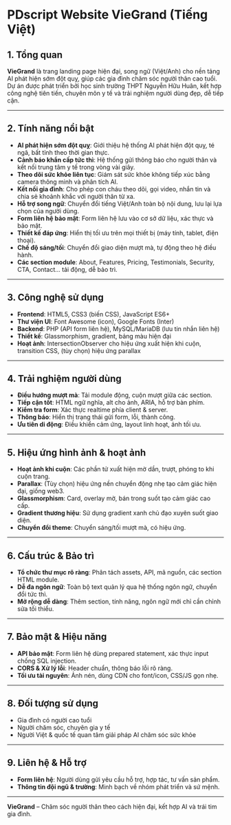 # PDscript Website VieGrand (Tiếng Việt)

## 1. Tổng quan

**VieGrand** là trang landing page hiện đại, song ngữ (Việt/Anh) cho nền tảng AI phát hiện sớm đột quỵ, giúp các gia đình chăm sóc người thân cao tuổi. Dự án được phát triển bởi học sinh trường THPT Nguyễn Hữu Huân, kết hợp công nghệ tiên tiến, chuyên môn y tế và trải nghiệm người dùng đẹp, dễ tiếp cận.

---

## 2. Tính năng nổi bật

- **AI phát hiện sớm đột quỵ**: Giới thiệu hệ thống AI phát hiện đột quỵ, té ngã, bất tỉnh theo thời gian thực.
- **Cảnh báo khẩn cấp tức thì**: Hệ thống gửi thông báo cho người thân và kết nối trung tâm y tế trong vòng vài giây.
- **Theo dõi sức khỏe liên tục**: Giám sát sức khỏe không tiếp xúc bằng camera thông minh và phân tích AI.
- **Kết nối gia đình**: Cho phép con cháu theo dõi, gọi video, nhắn tin và chia sẻ khoảnh khắc với người thân từ xa.
- **Hỗ trợ song ngữ**: Chuyển đổi tiếng Việt/Anh toàn bộ nội dung, lưu lại lựa chọn của người dùng.
- **Form liên hệ bảo mật**: Form liên hệ lưu vào cơ sở dữ liệu, xác thực và bảo mật.
- **Thiết kế đáp ứng**: Hiển thị tối ưu trên mọi thiết bị (máy tính, tablet, điện thoại).
- **Chế độ sáng/tối**: Chuyển đổi giao diện mượt mà, tự động theo hệ điều hành.
- **Các section module**: About, Features, Pricing, Testimonials, Security, CTA, Contact... tải động, dễ bảo trì.

---

## 3. Công nghệ sử dụng

- **Frontend**: HTML5, CSS3 (biến CSS), JavaScript ES6+
- **Thư viện UI**: Font Awesome (icon), Google Fonts (Inter)
- **Backend**: PHP (API form liên hệ), MySQL/MariaDB (lưu tin nhắn liên hệ)
- **Thiết kế**: Glassmorphism, gradient, bảng màu hiện đại
- **Hoạt ảnh**: IntersectionObserver cho hiệu ứng xuất hiện khi cuộn, transition CSS, (tùy chọn) hiệu ứng parallax

---

## 4. Trải nghiệm người dùng

- **Điều hướng mượt mà**: Tải module động, cuộn mượt giữa các section.
- **Tiếp cận tốt**: HTML ngữ nghĩa, alt cho ảnh, ARIA, hỗ trợ bàn phím.
- **Kiểm tra form**: Xác thực realtime phía client & server.
- **Thông báo**: Hiển thị trạng thái gửi form, lỗi, thành công.
- **Ưu tiên di động**: Điều khiển cảm ứng, layout linh hoạt, ảnh tối ưu.

---

## 5. Hiệu ứng hình ảnh & hoạt ảnh

- **Hoạt ảnh khi cuộn**: Các phần tử xuất hiện mờ dần, trượt, phóng to khi cuộn trang.
- **Parallax**: (Tùy chọn) hiệu ứng nền chuyển động nhẹ tạo cảm giác hiện đại, giống web3.
- **Glassmorphism**: Card, overlay mờ, bán trong suốt tạo cảm giác cao cấp.
- **Gradient thương hiệu**: Sử dụng gradient xanh chủ đạo xuyên suốt giao diện.
- **Chuyển đổi theme**: Chuyển sáng/tối mượt mà, có hiệu ứng.

---

## 6. Cấu trúc & Bảo trì

- **Tổ chức thư mục rõ ràng**: Phân tách assets, API, mã nguồn, các section HTML module.
- **Dễ đa ngôn ngữ**: Toàn bộ text quản lý qua hệ thống ngôn ngữ, chuyển đổi tức thì.
- **Mở rộng dễ dàng**: Thêm section, tính năng, ngôn ngữ mới chỉ cần chỉnh sửa tối thiểu.

---

## 7. Bảo mật & Hiệu năng

- **API bảo mật**: Form liên hệ dùng prepared statement, xác thực input chống SQL injection.
- **CORS & Xử lý lỗi**: Header chuẩn, thông báo lỗi rõ ràng.
- **Tối ưu tài nguyên**: Ảnh nén, dùng CDN cho font/icon, CSS/JS gọn nhẹ.

---

## 8. Đối tượng sử dụng

- Gia đình có người cao tuổi
- Người chăm sóc, chuyên gia y tế
- Người Việt & quốc tế quan tâm giải pháp AI chăm sóc sức khỏe

---

## 9. Liên hệ & Hỗ trợ

- **Form liên hệ**: Người dùng gửi yêu cầu hỗ trợ, hợp tác, tư vấn sản phẩm.
- **Thông tin đội ngũ & trường**: Minh bạch về nhóm phát triển và sứ mệnh.

---

**VieGrand** – Chăm sóc người thân theo cách hiện đại, kết hợp AI và trái tim gia đình. 